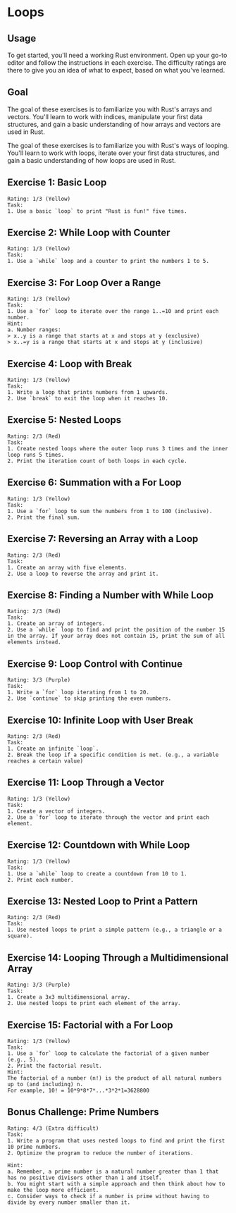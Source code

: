 # Loops
## Usage
To get started, you'll need a working Rust environment. Open up your go-to editor and follow the instructions in each exercise. The difficulty ratings are there to give you an idea of what to expect, based on what you've learned.

## Goal
The goal of these exercises is to familiarize you with Rust's arrays and vectors. You'll learn to work with indices, manipulate your first data structures, and gain a basic understanding of how arrays and vectors are used in Rust.

The goal of these exercises is to familiarize you with Rust's ways of looping. You'll learn to work with loops, iterate over your first data structures, and gain a basic understanding of how loops are used in Rust.


## Exercise 1: Basic Loop
```
Rating: 1/3 (Yellow)
Task:
1. Use a basic `loop` to print "Rust is fun!" five times.
```

## Exercise 2: While Loop with Counter
```
Rating: 1/3 (Yellow)
Task:
1. Use a `while` loop and a counter to print the numbers 1 to 5.
```

## Exercise 3: For Loop Over a Range
```
Rating: 1/3 (Yellow)
Task:
1. Use a `for` loop to iterate over the range 1..=10 and print each number.
Hint:
a. Number ranges:
> x..y is a range that starts at x and stops at y (exclusive)
> x..=y is a range that starts at x and stops at y (inclusive)
```

## Exercise 4: Loop with Break
```
Rating: 1/3 (Yellow)
Task:
1. Write a loop that prints numbers from 1 upwards.
2. Use `break` to exit the loop when it reaches 10.
```

## Exercise 5: Nested Loops
```
Rating: 2/3 (Red)
Task:
1. Create nested loops where the outer loop runs 3 times and the inner loop runs 5 times.
2. Print the iteration count of both loops in each cycle.
```
## Exercise 6: Summation with a For Loop
```
Rating: 1/3 (Yellow)
Task:
1. Use a `for` loop to sum the numbers from 1 to 100 (inclusive).
2. Print the final sum.
```

## Exercise 7: Reversing an Array with a Loop
```
Rating: 2/3 (Red)
Task:
1. Create an array with five elements.
2. Use a loop to reverse the array and print it.
```

## Exercise 8: Finding a Number with While Loop
```
Rating: 2/3 (Red)
Task:
1. Create an array of integers.
2. Use a `while` loop to find and print the position of the number 15 in the array. If your array does not contain 15, print the sum of all elements instead.
```

## Exercise 9: Loop Control with Continue
```
Rating: 3/3 (Purple)
Task:
1. Write a `for` loop iterating from 1 to 20.
2. Use `continue` to skip printing the even numbers.
```

## Exercise 10: Infinite Loop with User Break
```
Rating: 2/3 (Red)
Task:
1. Create an infinite `loop`.
2. Break the loop if a specific condition is met. (e.g., a variable reaches a certain value)
```

## Exercise 11: Loop Through a Vector
```
Rating: 1/3 (Yellow)
Task:
1. Create a vector of integers.
2. Use a `for` loop to iterate through the vector and print each element.
```

## Exercise 12: Countdown with While Loop
```
Rating: 1/3 (Yellow)
Task:
1. Use a `while` loop to create a countdown from 10 to 1.
2. Print each number.
```

## Exercise 13: Nested Loop to Print a Pattern
```
Rating: 2/3 (Red)
Task:
1. Use nested loops to print a simple pattern (e.g., a triangle or a square).
```

## Exercise 14: Looping Through a Multidimensional Array
```
Rating: 3/3 (Purple)
Task:
1. Create a 3x3 multidimensional array.
2. Use nested loops to print each element of the array.
```

## Exercise 15: Factorial with a For Loop
```
Rating: 1/3 (Yellow)
Task:
1. Use a `for` loop to calculate the factorial of a given number (e.g., 5).
2. Print the factorial result.
Hint:
The factorial of a number (n!) is the product of all natural numbers up to (and including) n.
For example, 10! = 10*9*8*7*...*3*2*1=3628800
```

## Bonus Challenge: Prime Numbers
```
Rating: 4/3 (Extra difficult)
Task:
1. Write a program that uses nested loops to find and print the first 10 prime numbers.
2. Optimize the program to reduce the number of iterations.

Hint:
a. Remember, a prime number is a natural number greater than 1 that has no positive divisors other than 1 and itself.
b. You might start with a simple approach and then think about how to make the loop more efficient.
c. Consider ways to check if a number is prime without having to divide by every number smaller than it.
```
